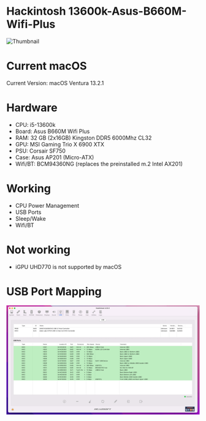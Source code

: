 # Hackintosh 13600k-Asus-B660M-Wifi-Plus

![Thumbnail](Docs/Thumbnail.png)

# Current macOS

Current Version: macOS Ventura 13.2.1

# Hardware
- CPU: i5-13600k
- Board: Asus B660M Wifi Plus
- RAM: 32 GB (2x16GB) Kingston DDR5 6000Mhz CL32
- GPU: MSI Gaming Trio X 6900 XTX
- PSU: Corsair SF750
- Case: Asus AP201 (Micro-ATX)
- Wifi/BT: BCM94360NG (replaces the preinstalled m.2 Intel AX201)

# Working
- CPU Power Management
- USB Ports
- Sleep/Wake
- Wifi/BT

# Not working
- iGPU UHD770 is not supported by macOS

# USB Port Mapping

![USB Port Mapping](Docs/USB-Mapping.png)
